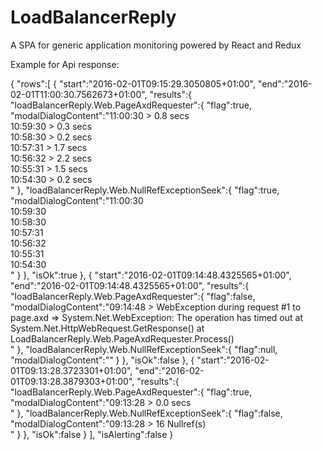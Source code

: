# LoadBalancerReply
A SPA for generic application monitoring powered by React and Redux


Example for Api response:

{
    "rows":[
        {
            "start":"2016-02-01T09:15:29.3050805+01:00",
            "end":"2016-02-01T11:00:30.7562673+01:00",
            "results":{
                "loadBalancerReply.Web.PageAxdRequester":{
                    "flag":true,
                    "modalDialogContent":"11:00:30 > 0.8 secs<br/>10:59:30 > 0.3 secs<br/>10:58:30 > 0.2 secs<br/>10:57:31 > 1.7 secs<br/>10:56:32 > 2.2 secs<br/>10:55:31 > 1.5 secs<br/>10:54:30 > 0.2 secs<br/>"
                },
                "loadBalancerReply.Web.NullRefExceptionSeek":{
                    "flag":true,
                    "modalDialogContent":"11:00:30<br/>10:59:30<br/>10:58:30<br/>10:57:31<br/>10:56:32<br/>10:55:31<br/>10:54:30<br/>"
                }
            },
            "isOk":true
        },
        {
            "start":"2016-02-01T09:14:48.4325565+01:00",
            "end":"2016-02-01T09:14:48.4325565+01:00",
            "results":{
                "loadBalancerReply.Web.PageAxdRequester":{
                    "flag":false,
                    "modalDialogContent":"09:14:48 > WebException during request #1 to page.axd => System.Net.WebException: The operation has timed out   at System.Net.HttpWebRequest.GetResponse()   at LoadBalancerReply.Web.PageAxdRequester.Process()<br/>"
                },
                "loadBalancerReply.Web.NullRefExceptionSeek":{
                    "flag":null,
                    "modalDialogContent":""
                }
            },
            "isOk":false
        },
        {
            "start":"2016-02-01T09:13:28.3723301+01:00",
            "end":"2016-02-01T09:13:28.3879303+01:00",
            "results":{
                "loadBalancerReply.Web.PageAxdRequester":{
                    "flag":true,
                    "modalDialogContent":"09:13:28 > 0.0 secs<br/>"
                },
                "loadBalancerReply.Web.NullRefExceptionSeek":{
                    "flag":false,
                    "modalDialogContent":"09:13:28 > 16 Nullref(s)<br/>"
                }
            },
            "isOk":false
        }
    ],
    "isAlerting":false
}
